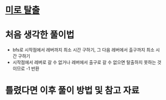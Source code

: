 # [미로 탈출](https://school.programmers.co.kr/learn/courses/30/lessons/159993)

# 처음 생각한 풀이법

- bfs로 시작점에서 레버까지 최소 시간 구하기, 그 다음 레버에서 출구까지 최소 시간 구하기
- 시작점에서 레버로 갈 수 없거나 레버에서 출구로 갈 수 없으면 탈출하지 못하는 것이므로 -1 반환

# 틀렸다면 이후 풀이 방법 및 참고 자료